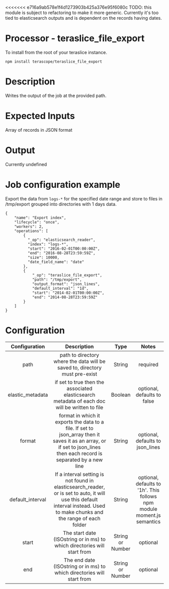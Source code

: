 <<<<<<< e716a9ab578e1f4d1273903b425a376e95f6080c
TODO: this module is subject to refactoring to make it more generic. Currently it's too tied to elasticsearch outputs and is dependent on the records having dates.

# Processor - teraslice_file_export

To install from the root of your teraslice instance.

```
npm install terascope/teraslice_file_export
```

# Description

Writes the output of the job at the provided path.

# Expected Inputs

Array of records in JSON format

# Output

Currently undefined


# Job configuration example

Export the data from `logs-*` for the specified date range and store to files in /tmp/export grouped into directories with 1 days data.

```
{
    "name": "Export index",
    "lifecycle": "once",
    "workers": 2,
    "operations": [
        {
          "_op": "elasticsearch_reader",
          "index": "logs-*",
          "start": "2016-02-01T00:00:00Z",
          "end": "2016-08-28T23:59:59Z",
          "size": 10000,
          "date_field_name": "date"
        },
        {
            "_op": "teraslice_file_export",
            "path": "/tmp/export",
            "output_format": "json_lines",
            "default_interval": "1d",
            "start": "2014-02-01T00:00:00Z",
            "end": "2014-08-28T23:59:59Z"
        }
    ]
}
```


# Configuration

| Configuration | Description | Type |  Notes
|:---------: | :--------: | :------: | :------:
path | path to directory where the data will be saved to, directory must pre-exist | String | required
elastic_metadata | if set to true then the associated elasticsearch metadata of each doc will be written to file| Boolean | optional, defaults to false
format | format in which it exports the data to a file. If set to json_array then it saves it as an array, or if set to json_lines then each record is separated by a new line | String | optional, defaults to json_lines
default_interval | If a interval setting is not found in elasticsearch_reader, or is set to auto, it will use this default interval instead. Used to make chunks and the range of each folder | String | optional, defaults to '1h'. This follows npm module moment.js semantics
start | The start date (ISOstring or in ms) to which directories will start from | String or Number | optional
end | The end date (ISOstring or in ms) to which directories will start from | String or Number | optional

